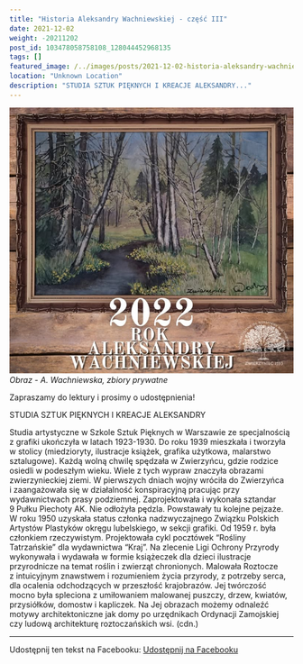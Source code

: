 ```yaml
---
title: "Historia Aleksandry Wachniewskiej - część III"
date: 2021-12-02
weight: -20211202
post_id: 103478058758108_128044452968135
tags: []
featured_image: /../images/posts/2021-12-02-historia-aleksandry-wachniewskiej---czesc-iii.jpg
location: "Unknown Location"
description: "STUDIA SZTUK PIĘKNYCH I KREACJE ALEKSANDRY..."
---
```


![Obraz - A. Wachniewska, zbiory prywatne](/images/posts/2021-12-02-historia-aleksandry-wachniewskiej---czesc-iii.jpg)
*Obraz - A. Wachniewska, zbiory prywatne*

Zapraszamy do lektury i prosimy o udostępnienia!

STUDIA SZTUK PIĘKNYCH I KREACJE ALEKSANDRY

Studia artystyczne w Szkole Sztuk Pięknych w Warszawie ze specjalnością z grafiki ukończyła w latach 1923-1930. Do roku 1939 mieszkała i tworzyła w stolicy (miedzioryty, ilustracje książek, grafika użytkowa, malarstwo sztalugowe). Każdą wolną chwilę spędzała w Zwierzyńcu, gdzie rodzice osiedli w podeszłym wieku. Wiele z tych wypraw znaczyła obrazami zwierzynieckiej ziemi.
W pierwszych dniach wojny wróciła do Zwierzyńca i zaangażowała się w działalność konspiracyjną pracując przy wydawnictwach prasy podziemnej. Zaprojektowała i wykonała sztandar 9 Pułku Piechoty AK. Nie odłożyła pędzla. Powstawały tu kolejne pejzaże.
W roku 1950 uzyskała status członka nadzwyczajnego Związku Polskich Artystów Plastyków okręgu lubelskiego, w sekcji grafiki. Od 1959 r. była członkiem rzeczywistym. Projektowała cykl pocztówek “Rośliny Tatrzańskie” dla wydawnictwa “Kraj”. Na zlecenie Ligi Ochrony Przyrody wykonywała i wydawała w formie książeczek dla dzieci ilustracje przyrodnicze na temat roślin i zwierząt chronionych.
Malowała Roztocze z intuicyjnym znawstwem i rozumieniem życia przyrody, z potrzeby serca, dla ocalenia odchodzących w przeszłość krajobrazów. Jej twórczość mocno była spleciona z umiłowaniem malowanej puszczy, drzew, kwiatów, przysiółków, domostw i kapliczek. Na Jej obrazach możemy odnaleźć motywy architektoniczne jak domy po urzędnikach Ordynacji Zamojskiej czy  ludową architekturę roztoczańskich wsi. (cdn.)


---

Udostępnij ten tekst na Facebooku:
[Udostępnij na Facebooku](https://www.facebook.com/sharer/sharer.php?u=https://stowarzyszeniewachniewskiej.pl/posts/Trzecia-czesc-prezentacji-Aleksandry-Wachniewskiej)

<script type="application/ld+json">
{
  "@context": "https://schema.org",
  "@type": "BlogPosting",
  "headline": "Historia Aleksandry Wachniewskiej - część III",
  "datePublished": "2021-12-02",
  "dateModified": "2021-12-02",
  "author": {
    "@type": "Organization",
    "name": "Stowarzyszenie im. Aleksandry Wachniewskiej"
  },
  "publisher": {
    "@type": "Organization",
    "name": "Stowarzyszenie im. Aleksandry Wachniewskiej",
    "logo": {
      "@type": "ImageObject",
      "url": "https://stowarzyszeniewachniewskiej.pl/images/logo/logo.svg"
    }
  },
  "mainEntityOfPage": {
    "@type": "WebPage",
    "@id": "https://stowarzyszeniewachniewskiej.pl/posts/historia-aleksandry-wachniewskiej---czesc-iii"
  },
  "image": {
    "@type": "ImageObject",
    "url": "https://stowarzyszeniewachniewskiej.pl//images/posts/2021-12-02-historia-aleksandry-wachniewskiej---czesc-iii.jpg"
  },
  "articleSection": "Dziedzictwo Kulturowe i Zabytki",
  "keywords": "[]",
  "wordCount": 211,
  "articleBody": "czesc-iii.jpg\nlocation: \"Unknown Location\"\ndescription: \"STUDIA SZTUK PIĘKNYCH I KREACJE ALEKSANDRY...\"\n\n\nZapraszamy do lektury i prosimy o udostępnienia!\n\nSTUDIA SZTUK PIĘKNYCH I KREACJE ALEKSANDRY\n\nStudia artystyczne w Szkole Sztuk Pięknych w Warszawie ze specjalnością z grafiki ukończyła w latach 1923-1930. Do roku 1939 mieszkała i tworzyła w stolicy (miedzioryty, ilustracje książek, grafika użytkowa, malarstwo sztalugowe). Każdą wolną chwilę spędzała w Zwierzyńcu, gdzie rodzice osiedli w podeszłym wieku. Wiele z tych wypraw znaczyła obrazami zwierzynieckiej ziemi.\nW pierwszych dniach wojny wróciła do Zwierzyńca i zaangażowała się w działalność konspiracyjną pracując przy wydawnictwach prasy podziemnej. Zaprojektowała i wykonała sztandar 9 Pułku Piechoty AK. Nie odłożyła pędzla. Powstawały tu kolejne pejzaże.\nW roku 1950 uzyskała status członka nadzwyczajnego Związku Polskich Artystów Plastyków okręgu lubelskiego, w sekcji grafiki. Od 1959 r. była członkiem rzeczywistym. Projektowała cykl pocztówek “Rośliny Tatrzańskie” dla wydawnictwa “Kraj”. Na zlecenie Ligi Ochrony Przyrody wykonywała i wydawała w formie książeczek dla dzieci ilustracje przyrodnicze na temat roślin i zwierząt chronionych.\nMalowała Roztocze z intuicyjnym znawstwem i rozumieniem życia przyrody, z potrzeby serca, dla ocalenia odchodzących w przeszłość krajobrazów. Jej twórczość mocno była spleciona z umiłowaniem malowanej puszczy, drzew, kwiatów, przysiółków, domostw i kapliczek. Na Jej obrazach możemy odnaleźć motywy architektoniczne jak domy po urzędnikach Ordynacji Zamojskiej czy  ludową architekturę roztoczańskich wsi. (cdn.)",
  "description": "STUDIA SZTUK PIĘKNYCH I KREACJE ALEKSANDRY...",
  "copyrightHolder": null
}
</script>
<script type="application/ld+json">
{
  "@context": "https://schema.org",
  "@type": "BreadcrumbList",
  "itemListElement": [
    {
      "@type": "ListItem",
      "position": 1,
      "name": "Home",
      "item": "https://stowarzyszeniewachniewskiej.pl"
    },
    {
      "@type": "ListItem",
      "position": 2,
      "name": "posts",
      "item": "https://stowarzyszeniewachniewskiej.pl/posts"
    },
    {
      "@type": "ListItem",
      "position": 3,
      "name": "Historia Aleksandry Wachniewskiej - część III",
      "item": "https://stowarzyszeniewachniewskiej.pl/posts/historia-aleksandry-wachniewskiej---czesc-iii"
    }
  ]
}
</script>
